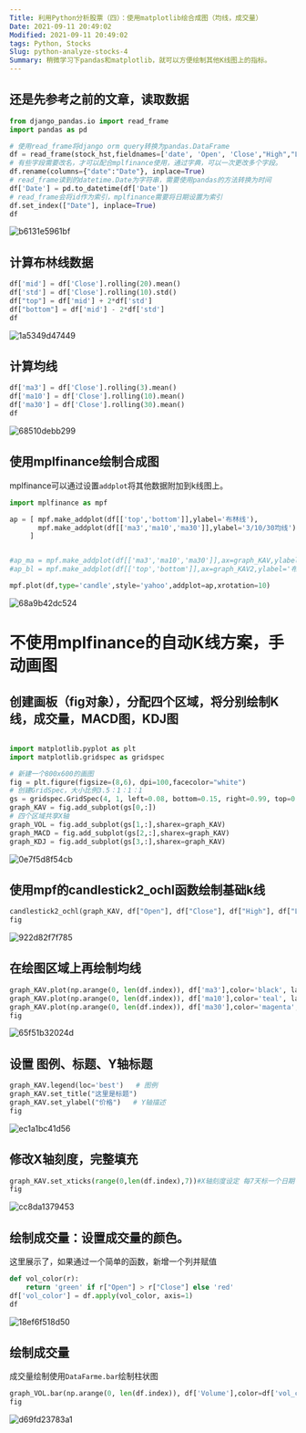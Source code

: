 ```yaml
---
Title: 利用Python分析股票（四）：使用matplotlib绘合成图（均线，成交量）
Date: 2021-09-11 20:49:02
Modified: 2021-09-11 20:49:02
tags: Python, Stocks
Slug: python-analyze-stocks-4
Summary: 稍微学习下pandas和matplotlib，就可以方便绘制其他K线图上的指标。
---
```



## 还是先参考之前的文章，读取数据

```python
from django_pandas.io import read_frame
import pandas as pd

# 使用read_frame将django orm query转换为pandas.DataFrame
df = read_frame(stock_hst,fieldnames=['date', 'Open', 'Close',"High","Low","Volume"])
# 有些字段需要改名，才可以配合mplfinance使用，通过字典，可以一次更改多个字段。
df.rename(columns={"date":"Date"}, inplace=True)
# read_frame读到的datetime.Date为字符串，需要使用pandas的方法转换为时间
df['Date'] = pd.to_datetime(df['Date'])
# read_frame会将id作为索引，mplfinance需要将日期设置为索引
df.set_index(["Date"], inplace=True)
df
```

![b6131e5961bf]({static}/images/132950439-3f247575-b137-42bf-a269-b6131e5961bf.png)


## 计算布林线数据
```python
df['mid'] = df['Close'].rolling(20).mean()
df['std'] = df['Close'].rolling(10).std()
df["top"] = df['mid'] + 2*df['std']
df["bottom"] = df['mid'] - 2*df['std']
df
```
![1a5349d47449]({static}/images/132951415-1658adfa-128b-46e1-a5cd-1a5349d47449.png)

## 计算均线
```python
df['ma3'] = df['Close'].rolling(3).mean()
df['ma10'] = df['Close'].rolling(10).mean()
df['ma30'] = df['Close'].rolling(30).mean()
df
```

![68510debb299]({static}/images/132951430-19eea8b5-64bf-40f8-b83f-68510debb299.png)

## 使用mplfinance绘制合成图

mplfinance可以通过设置`addplot`将其他数据附加到k线图上。

```python
import mplfinance as mpf

ap = [ mpf.make_addplot(df[['top','bottom']],ylabel='布林线'),
       mpf.make_addplot(df[['ma3','ma10','ma30']],ylabel='3/10/30均线')
     ]


#ap_ma = mpf.make_addplot(df[['ma3','ma10','ma30']],ax=graph_KAV,ylabel='3/10/30均线')
#ap_bl = mpf.make_addplot(df[['top','bottom']],ax=graph_KAV2,ylabel='布林线')

mpf.plot(df,type='candle',style='yahoo',addplot=ap,xrotation=10)

```

![68a9b42dc524]({static}/images/132951618-716f68c5-0a47-4761-9d3a-68a9b42dc524.png)







# 不使用mplfinance的自动K线方案，手动画图  

## 创建画板（fig对象），分配四个区域，将分别绘制K线，成交量，MACD图，KDJ图

```python

import matplotlib.pyplot as plt
import matplotlib.gridspec as gridspec

# 新建一个800x600的画图
fig = plt.figure(figsize=(8,6), dpi=100,facecolor="white") 
# 创建GridSpec，大小比例3.5：1：1：1
gs = gridspec.GridSpec(4, 1, left=0.08, bottom=0.15, right=0.99, top=0.96, wspace=None, hspace=0, height_ratios=[3.5,1,1,1])
graph_KAV = fig.add_subplot(gs[0,:])
# 四个区域共享X轴
graph_VOL = fig.add_subplot(gs[1,:],sharex=graph_KAV)
graph_MACD = fig.add_subplot(gs[2,:],sharex=graph_KAV)
graph_KDJ = fig.add_subplot(gs[3,:],sharex=graph_KAV)

```
![0e7f5d8f54cb]({static}/images/132951504-aff82769-bd1a-4bba-82cb-0e7f5d8f54cb.png)


## 使用mpf的candlestick2_ochl函数绘制基础k线
```python
candlestick2_ochl(graph_KAV, df["Open"], df["Close"], df["High"], df["Low"], width=0.5, colorup='r', colordown='g')  # 绘制K线走势
fig
``` 
![922d82f7f785]({static}/images/132951703-2aebc21a-5d6e-4cc4-a4c7-922d82f7f785.png)

## 在绘图区域上再绘制均线
```python
graph_KAV.plot(np.arange(0, len(df.index)), df['ma3'],color='black', label='M3',lw=1.0)
graph_KAV.plot(np.arange(0, len(df.index)), df['ma10'],color='teal', label='M10',lw=1.0)
graph_KAV.plot(np.arange(0, len(df.index)), df['ma30'],color='magenta', label='M30',lw=1.0)
fig
```
![65f51b32024d]({static}/images/132951737-7503ff62-b49e-4165-a062-65f51b32024d.png)

## 设置  图例、标题、Y轴标题

```python
graph_KAV.legend(loc='best')   # 图例
graph_KAV.set_title("这里是标题")
graph_KAV.set_ylabel("价格")   # Y轴描述
fig
```
![ec1a1bc41d56]({static}/images/132951768-b40c7395-af12-44c1-8b25-ec1a1bc41d56.png)

## 修改X轴刻度，完整填充

```python
graph_KAV.set_xticks(range(0,len(df.index),7))#X轴刻度设定 每7天标一个日期
fig
```

![cc8da1379453]({static}/images/132952032-f1e3d373-1e15-48a2-9c8d-cc8da1379453.png)

## 绘制成交量：设置成交量的颜色。
 这里展示了，如果通过一个简单的函数，新增一个列并赋值
```python
def vol_color(r):
    return 'green' if r["Open"] > r["Close"] else 'red'
df['vol_color'] = df.apply(vol_color, axis=1)  
df
```

![18ef6f518d50]({static}/images/132952103-80f99391-47b8-49b6-942f-18ef6f518d50.png)

##  绘制成交量
成交量绘制使用`DataFarme.bar`绘制柱状图

```python
graph_VOL.bar(np.arange(0, len(df.index)), df['Volume'],color=df['vol_color'])
fig
```

![d69fd23783a1]({static}/images/132952132-c01f3c0d-936a-483c-953a-d69fd23783a1.png)

